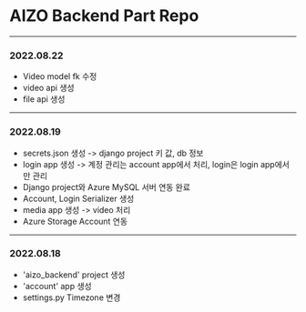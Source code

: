 # AIZO Backend Part Repo
---
### 2022.08.22
- Video model fk 수정
- video api 생성
- file api 생성
---

### 2022.08.19
- secrets.json 생성 -> django project 키 값, db 정보
- login app 생성 -> 계정 관리는 account app에서 처리, login은 login app에서만 관리
- Django project와 Azure MySQL 서버 연동 완료
- Account, Login Serializer 생성
- media app 생성 -> video 처리
- Azure Storage Account 연동
---

### 2022.08.18
- 'aizo_backend' project 생성
- 'account' app 생성
- settings.py Timezone 변경
